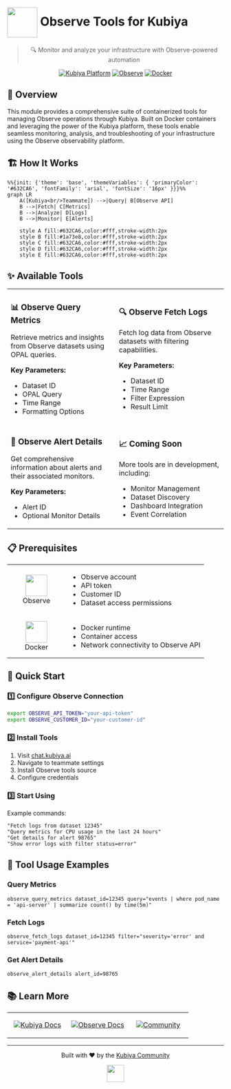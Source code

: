 # <img src="https://cdn.worldvectorlogo.com/logos/observe.svg" width="70" align="center" /> Observe Tools for Kubiya

<div align="center">

> 🔍 Monitor and analyze your infrastructure with Observe-powered automation

[![Kubiya Platform](https://img.shields.io/badge/Kubiya-Platform-blue?style=for-the-badge&logo=data:image/png;base64,iVBORw0KGgoAAAANSUhEUgAAAA4AAAAOCAYAAAAfSC3RAAAACXBIWXMAAAsTAAALEwEAmpwYAAAAAXNSR0IArs4c6QAAAARnQU1BAACxjwv8YQUAAADASURBVHgBjZLBDcIwEARPCX/cAakg6YB0QEqgA6ACQgWEDkgHpAPoAFcAJUAFrGYtWbKwlGQ/Zn1n786SyZxzEfYKd4uphSunA1rX7dKAzlWQBqbB+bacc1m4wCtFg1GM4RQKLRQXeKNh4Vz/lWjBHw3X+2KmE0+oB+71M0UR1WOwHvzJ0sDgC9xh0lbOLNbk4kUBJXw8ITPU4N+rR7zQwOKXvNDgvP6GpgbOXIQRX+4ZlX4QBPbBxbpV/FV8ARfDSCg/4aaZAAAAAElFTkSuQmCC)](https://chat.kubiya.ai)
[![Observe](https://img.shields.io/badge/Observe-Monitored-632CA6?style=for-the-badge&logo=observe&logoColor=white)](https://www.observe.com/)
[![Docker](https://img.shields.io/badge/Docker-Powered-2496ED?style=for-the-badge&logo=docker&logoColor=white)](https://www.docker.com)

</div>

## 🎯 Overview

This module provides a comprehensive suite of containerized tools for managing Observe operations through Kubiya. Built on Docker containers and leveraging the power of the Kubiya platform, these tools enable seamless monitoring, analysis, and troubleshooting of your infrastructure using the Observe observability platform.

## 🏗️ How It Works

```mermaid
%%{init: {'theme': 'base', 'themeVariables': { 'primaryColor': '#632CA6', 'fontFamily': 'arial', 'fontSize': '16px' }}}%%
graph LR
    A([Kubiya<br/>Teammate]) -->|Query| B[Observe API]
    B -->|Fetch| C[Metrics]
    B -->|Analyze| D[Logs]
    B -->|Monitor| E[Alerts]
    
    style A fill:#632CA6,color:#fff,stroke-width:2px
    style B fill:#1a73e8,color:#fff,stroke-width:2px
    style C fill:#632CA6,color:#fff,stroke-width:2px
    style D fill:#632CA6,color:#fff,stroke-width:2px
    style E fill:#632CA6,color:#fff,stroke-width:2px
```

## ✨ Available Tools

<table>
<tr>
<td width="50%">

### 📊 Observe Query Metrics
Retrieve metrics and insights from Observe datasets using OPAL queries.

**Key Parameters:**
- Dataset ID
- OPAL Query
- Time Range
- Formatting Options

</td>
<td width="50%">

### 🔍 Observe Fetch Logs
Fetch log data from Observe datasets with filtering capabilities.

**Key Parameters:**
- Dataset ID
- Time Range
- Filter Expression
- Result Limit

</td>
</tr>
<tr>
<td width="50%">

### 🚨 Observe Alert Details
Get comprehensive information about alerts and their associated monitors.

**Key Parameters:**
- Alert ID
- Optional Monitor Details

</td>
<td width="50%">

### 📈 Coming Soon
More tools are in development, including:
- Monitor Management
- Dataset Discovery
- Dashboard Integration
- Event Correlation

</td>
</tr>
</table>

## 📋 Prerequisites

<table>
<tr>
<td width="120" align="center">
<img src="https://cdn.worldvectorlogo.com/logos/observe.svg" width="50"/>
<br/>Observe
</td>
<td>

- Observe account
- API token
- Customer ID
- Dataset access permissions

</td>
</tr>
<tr>
<td width="120" align="center">
<img src="https://www.docker.com/wp-content/uploads/2023/08/logo-guide-logos-1.svg" width="50"/>
<br/>Docker
</td>
<td>

- Docker runtime
- Container access
- Network connectivity to Observe API

</td>
</tr>
</table>

## 🚀 Quick Start

### 1️⃣ Configure Observe Connection

```bash
export OBSERVE_API_TOKEN="your-api-token"
export OBSERVE_CUSTOMER_ID="your-customer-id"
```

### 2️⃣ Install Tools

1. Visit [chat.kubiya.ai](https://chat.kubiya.ai)
2. Navigate to teammate settings
3. Install Observe tools source
4. Configure credentials

### 3️⃣ Start Using

Example commands:
```
"Fetch logs from dataset 12345"
"Query metrics for CPU usage in the last 24 hours"
"Get details for alert 98765"
"Show error logs with filter status=error"
```

## 🔧 Tool Usage Examples

### Query Metrics
```
observe_query_metrics dataset_id=12345 query="events | where pod_name = 'api-server' | summarize count() by time(5m)"
```

### Fetch Logs
```
observe_fetch_logs dataset_id=12345 filter="severity='error' and service='payment-api'"
```

### Get Alert Details
```
observe_alert_details alert_id=98765
```

## 📚 Learn More

<table>
<tr>
<td width="33%" align="center">

[![Kubiya Docs](https://img.shields.io/badge/Kubiya-Docs-blue?style=for-the-badge&logo=readthedocs)](https://docs.kubiya.ai)

</td>
<td width="33%" align="center">

[![Observe Docs](https://img.shields.io/badge/Observe-Docs-632CA6?style=for-the-badge&logo=observe)](https://docs.observe.com/)

</td>
<td width="33%" align="center">

[![Community](https://img.shields.io/badge/Join-Community-orange?style=for-the-badge&logo=slack)](https://observe.slack.com)

</td>
</tr>
</table>

---

<div align="center">

Built with ❤️ by the [Kubiya Community](https://chat.kubiya.ai)

<img src="https://cdn.worldvectorlogo.com/logos/observe.svg" width="40" />

</div> 